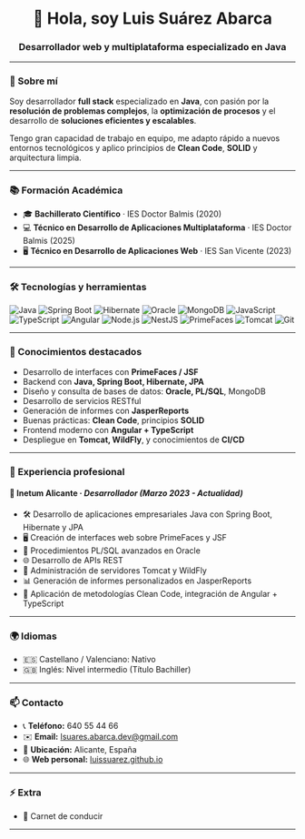<h1 align="center">👋 Hola, soy Luis Suárez Abarca</h1>
<h3 align="center">Desarrollador web y multiplataforma especializado en Java</h3>

---

### 💼 Sobre mí

Soy desarrollador **full stack** especializado en **Java**, con pasión por la **resolución de problemas complejos**, la **optimización de procesos** y el desarrollo de **soluciones eficientes y escalables**.

Tengo gran capacidad de trabajo en equipo, me adapto rápido a nuevos entornos tecnológicos y aplico principios de **Clean Code**, **SOLID** y arquitectura limpia.

---

### 📚 Formación Académica

- 🎓 **Bachillerato Científico** · IES Doctor Balmis (2020)  
- 💻 **Técnico en Desarrollo de Aplicaciones Multiplataforma** · IES Doctor Balmis (2025)  
- 🖥️ **Técnico en Desarrollo de Aplicaciones Web** · IES San Vicente (2023)

---

### 🛠️ Tecnologías y herramientas

![Java](https://img.shields.io/badge/Java-ED8B00?style=flat-square&logo=java&logoColor=white)
![Spring Boot](https://img.shields.io/badge/SpringBoot-6DB33F?style=flat-square&logo=springboot&logoColor=white)
![Hibernate](https://img.shields.io/badge/Hibernate-59666C?style=flat-square&logo=hibernate)
![Oracle](https://img.shields.io/badge/Oracle-F80000?style=flat-square&logo=oracle)
![MongoDB](https://img.shields.io/badge/MongoDB-47A248?style=flat-square&logo=mongodb&logoColor=white)
![JavaScript](https://img.shields.io/badge/JavaScript-F7DF1E?style=flat-square&logo=javascript&logoColor=black)
![TypeScript](https://img.shields.io/badge/TypeScript-3178C6?style=flat-square&logo=typescript&logoColor=white)
![Angular](https://img.shields.io/badge/Angular-DD0031?style=flat-square&logo=angular&logoColor=white)
![Node.js](https://img.shields.io/badge/Node.js-339933?style=flat-square&logo=nodedotjs&logoColor=white)
![NestJS](https://img.shields.io/badge/NestJS-E0234E?style=flat-square&logo=nestjs&logoColor=white)
![PrimeFaces](https://img.shields.io/badge/PrimeFaces-21386D?style=flat-square&logo=java&logoColor=white)
![Tomcat](https://img.shields.io/badge/Tomcat-F8DC75?style=flat-square&logo=apachetomcat)
![Git](https://img.shields.io/badge/Git-F05032?style=flat-square&logo=git&logoColor=white)

---

### 🧠 Conocimientos destacados

- Desarrollo de interfaces con **PrimeFaces / JSF**
- Backend con **Java, Spring Boot, Hibernate, JPA**
- Diseño y consulta de bases de datos: **Oracle, PL/SQL**, MongoDB
- Desarrollo de servicios RESTful
- Generación de informes con **JasperReports**
- Buenas prácticas: **Clean Code**, principios **SOLID**
- Frontend moderno con **Angular + TypeScript**
- Despliegue en **Tomcat, WildFly**, y conocimientos de **CI/CD**

---

### 🧩 Experiencia profesional

#### 💼 **Inetum Alicante** · *Desarrollador (Marzo 2023 - Actualidad)*

- 🛠️ Desarrollo de aplicaciones empresariales Java con Spring Boot, Hibernate y JPA  
- 🖥️ Creación de interfaces web sobre PrimeFaces y JSF  
- 💾 Procedimientos PL/SQL avanzados en Oracle  
- 🌐 Desarrollo de APIs REST  
- 🔧 Administración de servidores Tomcat y WildFly  
- 📊 Generación de informes personalizados en JasperReports  
- 🧼 Aplicación de metodologías Clean Code, integración de Angular + TypeScript  

---

### 🌍 Idiomas

- 🇪🇸 Castellano / Valenciano: Nativo  
- 🇬🇧 Inglés: Nivel intermedio (Título Bachiller)

---

### 📫 Contacto

- 📞 **Teléfono:** 640 55 44 66  
- ✉️ **Email:** lsuares.abarca.dev@gmail.com  
- 📍 **Ubicación:** Alicante, España  
- 🌐 **Web personal:** [luissuarez.github.io](https://luissuarez.github.io)

---

### ⚡ Extra

- 🚗 Carnet de conducir

---
